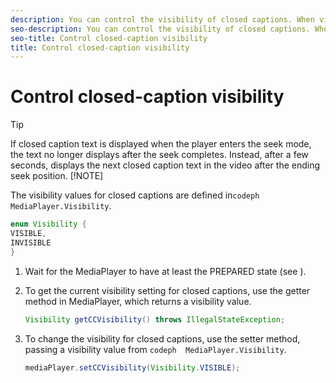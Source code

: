 ```yaml
---
description: You can control the visibility of closed captions. When visibility is on, the currently selected track is displayed. If you change which track is current, the visibility setting remains the same.
seo-description: You can control the visibility of closed captions. When visibility is on, the currently selected track is displayed. If you change which track is current, the visibility setting remains the same.
seo-title: Control closed-caption visibility
title: Control closed-caption visibility
---
```


# Control closed-caption visibility

>[!TIP]
>
>If closed caption text is displayed when the player enters the seek mode, the text no longer displays after the seek completes. Instead, after a few seconds, displays the next closed caption text in the video after the ending seek position.
>[!NOTE]
>
>The visibility values for closed captions are defined in`codeph  MediaPlayer.Visibility`.
>```java
>enum Visibility { 
> VISIBLE, 
> INVISIBLE 
>}
>```
>
>1. Wait for the MediaPlayer to have at least the PREPARED state (see []()).
>   
>1. To get the current visibility setting for closed captions, use the getter method in MediaPlayer, which returns a visibility value.
>       
>       ```java
>       Visibility getCCVisibility() throws IllegalStateException;
>       ```
>       
>   
>1. To change the visibility for closed captions, use the setter method, passing a visibility value from `codeph  MediaPlayer.Visibility`.
>       
>       ```java
>       mediaPlayer.setCCVisibility(Visibility.VISIBLE);
>       ```
>       
>   
>   
